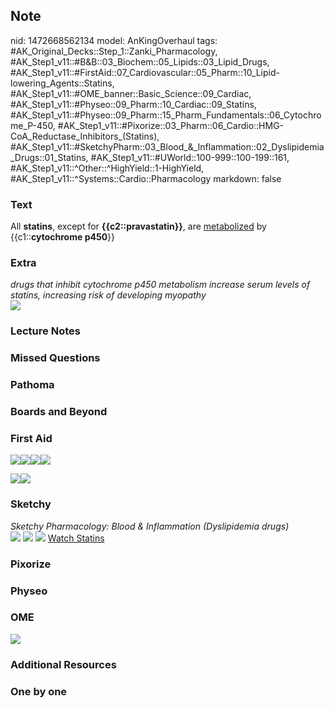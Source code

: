## Note
nid: 1472668562134
model: AnKingOverhaul
tags: #AK_Original_Decks::Step_1::Zanki_Pharmacology, #AK_Step1_v11::#B&B::03_Biochem::05_Lipids::03_Lipid_Drugs, #AK_Step1_v11::#FirstAid::07_Cardiovascular::05_Pharm::10_Lipid-lowering_Agents::Statins, #AK_Step1_v11::#OME_banner::Basic_Science::09_Cardiac, #AK_Step1_v11::#Physeo::09_Pharm::10_Cardiac::09_Statins, #AK_Step1_v11::#Physeo::09_Pharm::15_Pharm_Fundamentals::06_Cytochrome_P-450, #AK_Step1_v11::#Pixorize::03_Pharm::06_Cardio::HMG-CoA_Reductase_Inhibitors_(Statins), #AK_Step1_v11::#SketchyPharm::03_Blood_&_Inflammation::02_Dyslipidemia_Drugs::01_Statins, #AK_Step1_v11::#UWorld::100-999::100-199::161, #AK_Step1_v11::^Other::^HighYield::1-HighYield, #AK_Step1_v11::^Systems::Cardio::Pharmacology
markdown: false

### Text
<div>
  All <b>statins</b>, except for <b>{{c2::pravastatin}}</b>, are
  <u>metabolized</u> by {{c1::<b>cytochrome p450</b>}}
</div>

### Extra
<div>
  <i>drugs that inhibit cytochrome p450 metabolism increase serum
  levels of statins, increasing risk of developing myopathy</i>
</div>
<div><img src="paste-490407955792362.jpg"></div>

### Lecture Notes


### Missed Questions


### Pathoma


### Boards and Beyond


### First Aid
<img src="paste-244138826006531.jpg"><img src=
"paste-161598144512003.jpg"><img src=
"paste-230506599809027.jpg"><img src="paste-225266739707907.jpg">
<div>
  <div>
    <div><img src="paste-235252538671107.jpg"><img src=
    "paste-203263622250499.jpg"></div>
  </div>
</div>

### Sketchy
<div>
  <i>Sketchy Pharmacology: Blood & Inflammation (Dyslipidemia
  drugs)</i>
</div><img src="paste-560987153367041.jpg"> <img src=
"Screen%20Shot%202019-10-01%20at%209.05.45%20AM.png"> <img src=
"Screen%20Shot%202019-10-01%20at%209.05.56%20AM.png"> <a href=
"https://dashboard.sketchy.com/study/medical/courses/medical-pharmacology/units/medical-pharmacology-blood-inflammation/videos/medical-pharmacology-blood-and-inflammation-dyslipidemia-drugs-statins?utm_source=anki&utm_medium=partnership&utm_campaign=february_update&utm_content=medical">
Watch Statins</a>

### Pixorize


### Physeo


### OME
<div class="ome-widget">
  <a href="https://onlinemeded.org/spa/cardiac?ref=anki"><img src=
  "_OME_AnkiFlashcards_Topic_5.png"></a>
</div>

### Additional Resources


### One by one

